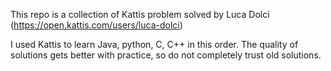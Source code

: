 This repo is a collection of Kattis problem solved by Luca Dolci (https://open.kattis.com/users/luca-dolci)

I used Kattis to learn Java, python, C, C++ in this order.
The quality of solutions gets better with practice, so do not completely trust 
old solutions.
